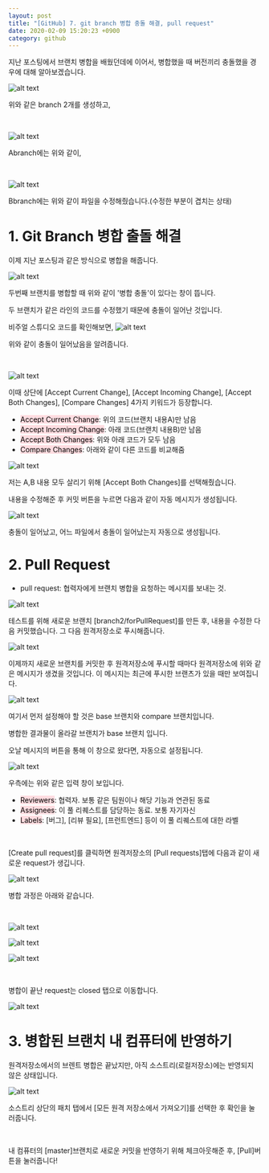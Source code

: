```yaml
---
layout: post
title: "[GitHub] 7. git branch 병합 충돌 해결, pull request"
date: 2020-02-09 15:20:23 +0900
category: github
---
```


지난 포스팅에서 브랜치 병합을 배웠던데에 이어서, 병합했을 때 버전끼리 충돌했을 경우에 대해 알아보겠습니다.

![alt text](/public/img/github_37.png)

위와 같은 branch 2개를 생성하고,

<br>

![alt text](/public/img/github_38.png)

Abranch에는 위와 같이,

<br>

![alt text](/public/img/github_39.png)

Bbranch에는 위와 같이 파일을 수정해줬습니다.(수정한 부분이 겹치는 상태)

# 1. Git Branch 병합 출돌 해결

이제 지난 포스팅과 같은 방식으로 병합을 해줍니다.

![alt text](/public/img/github_40.png)

두번째 브랜치를 병합할 때 위와 같이 '병합 충돌'이 있다는 창이 뜹니다.

두 브랜치가 같은 라인의 코드를 수정했기 때문에 충돌이 일어난 것입니다.

비주얼 스튜디오 코드를 확인해보면,
![alt text](/public/img/github_41.png)

위와 같이 충돌이 일어났음을 알려줍니다.

<br>

![alt text](/public/img/github_42.png)

이때 상단에 [Accept Current Change], [Accept Incoming Change], [Accept Both Changes], [Compare Changes] 4가지 키워드가 등장합니다.

- <mark style="background-color: #ffdce0">Accept Current Change</mark>: 위의 코드(브랜치 내용A)만 남음
- <mark style="background-color: #ffdce0">Accept Incoming Change</mark>: 아래 코드(브랜치 내용B)만 남음
- <mark style="background-color: #ffdce0">Accept Both Changes</mark>: 위와 아래 코드가 모두 남음
- <mark style="background-color: #ffdce0">Compare Changes</mark>: 아래와 같이 다른 코드를 비교해줌

![alt text](/public/img/github_43.png)

저는 A,B 내용 모두 살리기 위해 [Accept Both Changes]를 선택해줬습니다.

내용을 수정해준 후 커밋 버튼을 누르면 다음과 같이 자동 메시지가 생성됩니다.

![alt text](/public/img/github_44.png)

충돌이 일어났고, 어느 파일에서 충돌이 일어났는지 자동으로 생성됩니다.

# 2. Pull Request

- pull request: 협력자에게 브랜치 병합을 요청하는 메시지를 보내는 것.

![alt text](/public/img/github_45.png)

테스트를 위해 새로운 브랜치 [branch2/forPullRequest]를 만든 후, 내용을 수정한 다음 커밋했습니다.
그 다음 원격저장소로 푸시해줍니다.

![alt text](/public/img/github_46.png)

이제까지 새로운 브랜치를 커밋한 후 원격저장소에 푸시할 때마다 원격저장소에 위와 같은 메시지가 생겼을 것입니다.
이 메시지는 최근에 푸시한 브랜츠가 있을 때만 보여집니다.

![alt text](/public/img/github_47.png)

여기서 먼저 설정해야 할 것은 base 브랜치와 compare 브랜치입니다.

병합한 결과물이 올라갈 브랜치가 base 브랜치 입니다.

오날 메시지의 버튼을 통해 이 창으로 왔다면, 자동으로 설정됩니다.

![alt text](/public/img/github_48.png)

우측에는 위와 같은 입력 창이 보입니다.

- <mark style="background-color: #ffdce0">Reviewers</mark>: 협력자. 보통 같은 팀원이나 해당 기능과 연관된 동료
- <mark style="background-color: #ffdce0">Assignees</mark>: 이 풀 리퀘스트를 담당하는 동료. 보통 자기자신
- <mark style="background-color: #ffdce0">Labels</mark>: [버그], [리뷰 필요], [프런트엔드] 등이 이 풀 리퀘스트에 대한 라벨

<br>

[Create pull request]를 클릭하면 원격저장소의 [Pull requests]탭에 다음과 같이 새로운 request가 생깁니다.

![alt text](/public/img/github_49.png)

병합 과정은 아래와 같습니다.

<br>

![alt text](/public/img/github_50.png)

![alt text](/public/img/github_51.png)

![alt text](/public/img/github_52.png)

<br>

병합이 끝난 request는 closed 탭으로 이동합니다.

![alt text](/public/img/github_53.png)

# 3. 병합된 브랜치 내 컴퓨터에 반영하기

원격저장소에서의 브렌트 병합은 끝났지만, 아직 소스트리(로컬저장소)에는 반영되지 않은 상태입니다.

![alt text](/public/img/github_54.png)

소스트리 상단의 패치 탭에서 [모든 원격 저장소에서 가져오기]를 선택한 후 확인을 눌러줍니다.

<br>

내 컴퓨터의 [master]브랜치로 새로운 커밋을 반영하기 위해 체크아웃해준 후, [Pull]버튼을 눌러줍니다!

